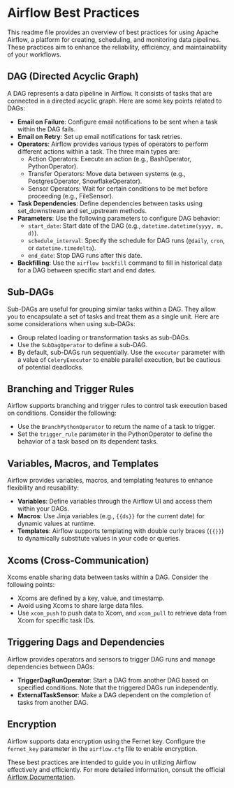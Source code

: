 # Airflow Best Practices

This readme file provides an overview of best practices for using Apache Airflow, a platform for creating, scheduling, and monitoring data pipelines. These practices aim to enhance the reliability, efficiency, and maintainability of your workflows.

## DAG (Directed Acyclic Graph)
A DAG represents a data pipeline in Airflow. It consists of tasks that are connected in a directed acyclic graph. Here are some key points related to DAGs:

- **Email on Failure**: Configure email notifications to be sent when a task within the DAG fails.
- **Email on Retry**: Set up email notifications for task retries.
- **Operators**: Airflow provides various types of operators to perform different actions within a task. The three main types are:
  - Action Operators: Execute an action (e.g., BashOperator, PythonOperator).
  - Transfer Operators: Move data between systems (e.g., PostgresOperator, SnowflakeOperator).
  - Sensor Operators: Wait for certain conditions to be met before proceeding (e.g., FileSensor).
- **Task Dependencies**: Define dependencies between tasks using set_downstream and set_upstream methods.
- **Parameters**: Use the following parameters to configure DAG behavior:
  - `start_date`: Start date of the DAG (e.g., `datetime.datetime(yyyy, m, d)`).
  - `schedule_interval`: Specify the schedule for DAG runs (`@daily`, `cron`, or `datetime.timedelta`).
  - `end_date`: Stop DAG runs after this date.
- **Backfilling**: Use the `airflow backfill` command to fill in historical data for a DAG between specific start and end dates.

## Sub-DAGs
Sub-DAGs are useful for grouping similar tasks within a DAG. They allow you to encapsulate a set of tasks and treat them as a single unit. Here are some considerations when using sub-DAGs:

- Group related loading or transformation tasks as sub-DAGs.
- Use the `SubDagOperator` to define a sub-DAG.
- By default, sub-DAGs run sequentially. Use the `executor` parameter with a value of `CeleryExecutor` to enable parallel execution, but be cautious of potential deadlocks.

## Branching and Trigger Rules
Airflow supports branching and trigger rules to control task execution based on conditions. Consider the following:

- Use the `BranchPythonOperator` to return the name of a task to trigger.
- Set the `trigger_rule` parameter in the PythonOperator to define the behavior of a task based on its dependent tasks.

## Variables, Macros, and Templates
Airflow provides variables, macros, and templating features to enhance flexibility and reusability:

- **Variables**: Define variables through the Airflow UI and access them within your DAGs.
- **Macros**: Use Jinja variables (e.g., `{{ds}}` for the current date) for dynamic values at runtime.
- **Templates**: Airflow supports templating with double curly braces (`{{}}`) to dynamically substitute values in your code or queries.

## Xcoms (Cross-Communication)
Xcoms enable sharing data between tasks within a DAG. Consider the following points:

- Xcoms are defined by a key, value, and timestamp.
- Avoid using Xcoms to share large data files.
- Use `xcom_push` to push data to Xcom, and `xcom_pull` to retrieve data from Xcom for specific task IDs.

## Triggering Dags and Dependencies
Airflow provides operators and sensors to trigger DAG runs and manage dependencies between DAGs:

- **TriggerDagRunOperator**: Start a DAG from another DAG based on specified conditions. Note that the triggered DAGs run independently.
- **ExternalTaskSensor**: Make a DAG dependent on the completion of tasks from another DAG.

## Encryption
Airflow supports data encryption using the Fernet key. Configure the `fernet_key` parameter in the `airflow.cfg` file to enable encryption.

These best practices are intended to guide you in utilizing Airflow effectively and efficiently. For more detailed information, consult the official [Airflow Documentation](https://airflow.apache.org/documentation.html).

